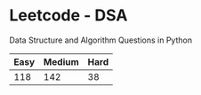 # Leetcode - DSA

Data Structure and Algorithm Questions in Python

| Easy   |  Medium  | Hard |
|--------|----------|------|
|   118  |    142   |  38  |
